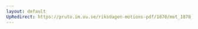 ```yaml
---
layout: default
UpRedirect: https://pruto.im.uu.se/riksdagen-motions-pdf/1870/mot_1870__ak__49/mot_1870__ak__49-001.pdf
---
```

